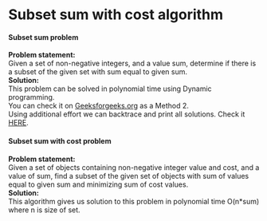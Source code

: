 # Subset sum with cost algorithm

#### Subset sum problem
**Problem statement:**<br>
Given a set of non-negative integers, and a value sum, determine if there is a subset of the given set with sum equal to given sum.  
**Solution:**  
This problem can be solved in polynomial time using Dynamic programming.  
You can check it on [Geeksforgeeks.org](https://www.geeksforgeeks.org/subset-sum-problem-dp-25/) as a Method 2.  
Using additional effort we can backtrace and print all solutions. Check it [HERE](https://www.geeksforgeeks.org/perfect-sum-problem-print-subsets-given-sum/).  

#### Subset sum with cost problem
**Problem statement:**  
Given a set of objects containing non-negative integer value and cost, and a value of sum, find a subset of the given set of objects with sum of values equal to given sum and minimizing sum of cost values.  
**Solution:**  
This algorithm gives us solution to this problem in polynomial time O(n*sum) where n is size of set.  
